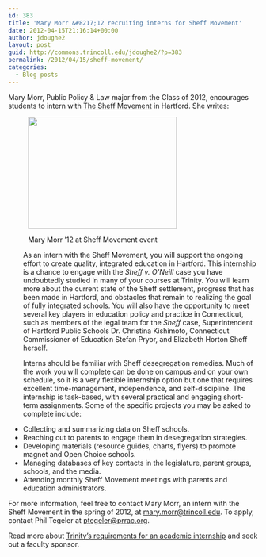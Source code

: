```yaml
---
id: 383
title: 'Mary Morr &#8217;12 recruiting interns for Sheff Movement'
date: 2012-04-15T21:16:14+00:00
author: jdoughe2
layout: post
guid: http://commons.trincoll.edu/jdoughe2/?p=383
permalink: /2012/04/15/sheff-movement/
categories:
  - Blog posts
---
```

Mary Morr, Public Policy & Law major from the Class of 2012, encourages students to intern with <a href="http://www.sheffmovement.org/" target="_blank">The Sheff Movement</a> in Hartford. She writes:<figure id="attachment_384" style="width: 300px" class="wp-caption alignright">

[<img class="size-medium wp-image-384" alt="" src="http://commons.trincoll.edu/jackdougherty/files/2012/04/MorrMary-300x225.jpg" width="300" height="225" srcset="http://localhost/wordpress/wp-content/uploads/2012/04/MorrMary-300x225.jpg 300w, http://localhost/wordpress/wp-content/uploads/2012/04/MorrMary.jpg 640w" sizes="(max-width: 300px) 100vw, 300px" />](http://commons.trincoll.edu/jackdougherty/files/2012/04/MorrMary.jpg)<figcaption class="wp-caption-text">Mary Morr &#8217;12 at Sheff Movement event</figcaption></figure> 

<p style="padding-left: 30px">
  As an intern with the Sheff Movement, you will support the ongoing effort to create quality, integrated education in Hartford. This internship is a chance to engage with the <em>Sheff v. O’Neill</em> case you have undoubtedly studied in many of your courses at Trinity. You will learn more about the current state of the Sheff settlement, progress that has been made in Hartford, and obstacles that remain to realizing the goal of fully integrated schools. You will also have the opportunity to meet several key players in education policy and practice in Connecticut, such as members of the legal team for the <em>Sheff</em> case, Superintendent of Hartford Public Schools Dr. Christina Kishimoto, Connecticut Commissioner of Education Stefan Pryor, and Elizabeth Horton Sheff herself.
</p>

<p style="padding-left: 30px">
  Interns should be familiar with Sheff desegregation remedies. Much of the work you will complete can be done on campus and on your own schedule, so it is a very flexible internship option but one that requires excellent time-management, independence, and self-discipline. The internship is task-based, with several practical and engaging short-term assignments. Some of the specific projects you may be asked to complete include:
</p>

<ul style="padding-left: 30px">
  <li>
    Collecting and summarizing data on Sheff schools.
  </li>
  <li>
    Reaching out to parents to engage them in desegregation strategies.
  </li>
  <li>
    Developing materials (resource guides, charts, flyers) to promote magnet and Open Choice schools.
  </li>
  <li>
    Managing databases of key contacts in the legislature, parent groups, schools, and the media.
  </li>
  <li>
    Attending monthly Sheff Movement meetings with parents and education administrators.
  </li>
</ul>

For more information, feel free to contact Mary Morr, an intern with the Sheff Movement in the spring of 2012, at mary.morr@trincoll.edu. To apply, contact Phil Tegeler at ptegeler@prrac.org.

Read more about <a href="http://www.trincoll.edu/Academics/CareerServices/internships/Pages/Types-of-Internships.aspx" target="_blank">Trinity&#8217;s requirements for an academic internship</a> and seek out a faculty sponsor.